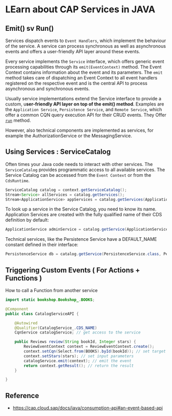 # LEarn about CAP Services in JAVA
## Emit() sv Run()

Services dispatch events to `Event Handlers`, which implement the behaviour of the service. A service can process synchronous as well as asynchronous events and offers a user-friendly API layer around these events.

Every service implements the `Service` interface, which offers generic event processing capabilities through its `emit(EventContext)` method. The Event Context contains information about the event and its parameters. The `emit` method takes care of dispatching an Event Context to all event handlers registered on the respective event and is the central API to process asynchronous and synchronous events.

Usually service implementations extend the Service interface to provide a custom, u**ser-friendly API layer on top of the emit() method**. Examples are the `Application Service`, `Persistence Service`, and `Remote Service`, which offer a common CQN query execution API for their CRUD events. They Offer [`run`](https://www.javadoc.io/doc/com.sap.cds/cds-services-api/latest/com/sap/cds/services/cds/CqnService.html#run-com.sap.cds.ql.cqn.CqnDelete-java.lang.Iterable-) method.

However, also technical components are implemented as services, for example the AuthorizationService or the MessagingService.


## Using Services : ServiceCatalog
Often times your Java code needs to interact with other services. The `ServiceCatalog` provides programmatic access to all available services. The Service Catalog can be accessed from the `Event Context` or from the `CdsRuntime`.
````java
ServiceCatalog catalog = context.getServiceCatalog();
Stream<Service> allServices = catalog.getServices();
Stream<ApplicationService> appServices = catalog.getServices(ApplicationService.class);
````
To look up a service in the Service Catalog, you need to know its name. Application Services are created with the fully qualified name of their CDS definition by default:
````java
ApplicationService adminService = catalog.getService(ApplicationService.class, "AdminService");
````
Technical services, like the Persistence Service have a DEFAULT_NAME constant defined in their interface:
````java
PersistenceService db = catalog.getService(PersistenceService.class, PersistenceService.DEFAULT_NAME);
````

## Triggering Custom Events ( For Actions + Functions )
How to call a Function from another service 
````java
import static bookshop.Bookshop_.BOOKS;

@Component
public class CatalogServiceAPI {

    @Autowired
    @Qualifier(CatalogService_.CDS_NAME)
    CqnService catalogService; // get access to the service

    public Reviews review(String bookId, Integer stars) {
        ReviewEventContext context = ReviewEventContext.create();
        context.setCqn(Select.from(BOOKS).byId(bookId)); // set target entity
        context.setStars(stars); // set input parameters
        catalogService.emit(context); // emit the event
        return context.getResult(); // return the result
    }

}
````



## Reference 
- https://cap.cloud.sap/docs/java/consumption-api#an-event-based-api
